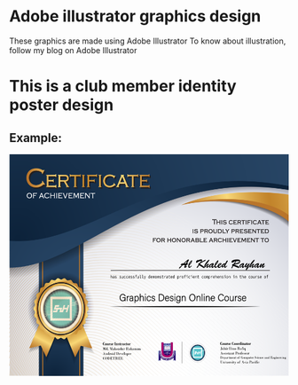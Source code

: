 # Adobe illustrator graphics design
 These graphics are made using Adobe Illustrator  To know about illustration, follow my blog on Adobe Illustrator


# This is a club member identity poster design

## Example:

<img src="https://raw.githubusercontent.com/Rayhan1996/Adobe-illustrator-graphics-design/main/SnH%20graphics%20design%20certificate/AL%20KHALED%20RAYHAN.png" width="720" height="400" />
